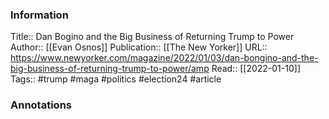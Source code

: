 
### Information
Title:: Dan Bogino and the Big Business of Returning Trump to Power
Author:: [[Evan Osnos]]
Publication:: [[The New Yorker]]
URL:: https://www.newyorker.com/magazine/2022/01/03/dan-bongino-and-the-big-business-of-returning-trump-to-power/amp
Read:: [[2022-01-10]]
Tags:: #trump #maga #politics #election24
#article

### Annotations
